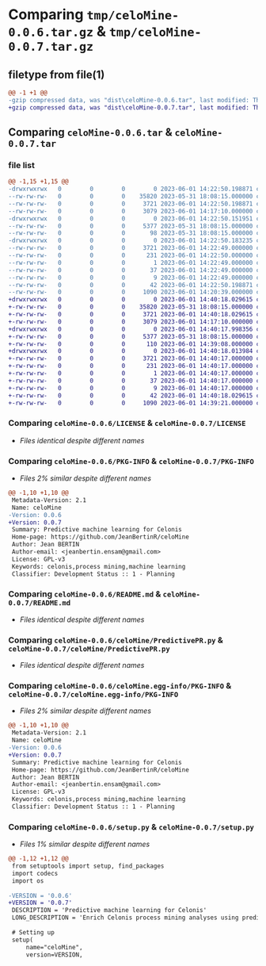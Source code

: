 # Comparing `tmp/celoMine-0.0.6.tar.gz` & `tmp/celoMine-0.0.7.tar.gz`

## filetype from file(1)

```diff
@@ -1 +1 @@
-gzip compressed data, was "dist\celoMine-0.0.6.tar", last modified: Thu Jun  1 14:22:50 2023, max compression
+gzip compressed data, was "dist\celoMine-0.0.7.tar", last modified: Thu Jun  1 14:40:18 2023, max compression
```

## Comparing `celoMine-0.0.6.tar` & `celoMine-0.0.7.tar`

### file list

```diff
@@ -1,15 +1,15 @@
-drwxrwxrwx   0        0        0        0 2023-06-01 14:22:50.198871 celoMine-0.0.6/
--rw-rw-rw-   0        0        0    35820 2023-05-31 18:08:15.000000 celoMine-0.0.6/LICENSE
--rw-rw-rw-   0        0        0     3721 2023-06-01 14:22:50.198871 celoMine-0.0.6/PKG-INFO
--rw-rw-rw-   0        0        0     3079 2023-06-01 14:17:10.000000 celoMine-0.0.6/README.md
-drwxrwxrwx   0        0        0        0 2023-06-01 14:22:50.151951 celoMine-0.0.6/celoMine/
--rw-rw-rw-   0        0        0     5377 2023-05-31 18:08:15.000000 celoMine-0.0.6/celoMine/PredictivePR.py
--rw-rw-rw-   0        0        0       98 2023-05-31 18:08:15.000000 celoMine-0.0.6/celoMine/__init__.py
-drwxrwxrwx   0        0        0        0 2023-06-01 14:22:50.183235 celoMine-0.0.6/celoMine.egg-info/
--rw-rw-rw-   0        0        0     3721 2023-06-01 14:22:49.000000 celoMine-0.0.6/celoMine.egg-info/PKG-INFO
--rw-rw-rw-   0        0        0      231 2023-06-01 14:22:50.000000 celoMine-0.0.6/celoMine.egg-info/SOURCES.txt
--rw-rw-rw-   0        0        0        1 2023-06-01 14:22:49.000000 celoMine-0.0.6/celoMine.egg-info/dependency_links.txt
--rw-rw-rw-   0        0        0       37 2023-06-01 14:22:49.000000 celoMine-0.0.6/celoMine.egg-info/requires.txt
--rw-rw-rw-   0        0        0        9 2023-06-01 14:22:49.000000 celoMine-0.0.6/celoMine.egg-info/top_level.txt
--rw-rw-rw-   0        0        0       42 2023-06-01 14:22:50.198871 celoMine-0.0.6/setup.cfg
--rw-rw-rw-   0        0        0     1090 2023-06-01 14:20:39.000000 celoMine-0.0.6/setup.py
+drwxrwxrwx   0        0        0        0 2023-06-01 14:40:18.029615 celoMine-0.0.7/
+-rw-rw-rw-   0        0        0    35820 2023-05-31 18:08:15.000000 celoMine-0.0.7/LICENSE
+-rw-rw-rw-   0        0        0     3721 2023-06-01 14:40:18.029615 celoMine-0.0.7/PKG-INFO
+-rw-rw-rw-   0        0        0     3079 2023-06-01 14:17:10.000000 celoMine-0.0.7/README.md
+drwxrwxrwx   0        0        0        0 2023-06-01 14:40:17.998356 celoMine-0.0.7/celoMine/
+-rw-rw-rw-   0        0        0     5377 2023-05-31 18:08:15.000000 celoMine-0.0.7/celoMine/PredictivePR.py
+-rw-rw-rw-   0        0        0      110 2023-06-01 14:39:08.000000 celoMine-0.0.7/celoMine/__init__.py
+drwxrwxrwx   0        0        0        0 2023-06-01 14:40:18.013984 celoMine-0.0.7/celoMine.egg-info/
+-rw-rw-rw-   0        0        0     3721 2023-06-01 14:40:17.000000 celoMine-0.0.7/celoMine.egg-info/PKG-INFO
+-rw-rw-rw-   0        0        0      231 2023-06-01 14:40:17.000000 celoMine-0.0.7/celoMine.egg-info/SOURCES.txt
+-rw-rw-rw-   0        0        0        1 2023-06-01 14:40:17.000000 celoMine-0.0.7/celoMine.egg-info/dependency_links.txt
+-rw-rw-rw-   0        0        0       37 2023-06-01 14:40:17.000000 celoMine-0.0.7/celoMine.egg-info/requires.txt
+-rw-rw-rw-   0        0        0        9 2023-06-01 14:40:17.000000 celoMine-0.0.7/celoMine.egg-info/top_level.txt
+-rw-rw-rw-   0        0        0       42 2023-06-01 14:40:18.029615 celoMine-0.0.7/setup.cfg
+-rw-rw-rw-   0        0        0     1090 2023-06-01 14:39:21.000000 celoMine-0.0.7/setup.py
```

### Comparing `celoMine-0.0.6/LICENSE` & `celoMine-0.0.7/LICENSE`

 * *Files identical despite different names*

### Comparing `celoMine-0.0.6/PKG-INFO` & `celoMine-0.0.7/PKG-INFO`

 * *Files 2% similar despite different names*

```diff
@@ -1,10 +1,10 @@
 Metadata-Version: 2.1
 Name: celoMine
-Version: 0.0.6
+Version: 0.0.7
 Summary: Predictive machine learning for Celonis
 Home-page: https://github.com/JeanBertinR/celoMine
 Author: Jean BERTIN
 Author-email: <jeanbertin.ensam@gmail.com>
 License: GPL-v3
 Keywords: celonis,process mining,machine learning
 Classifier: Development Status :: 1 - Planning
```

### Comparing `celoMine-0.0.6/README.md` & `celoMine-0.0.7/README.md`

 * *Files identical despite different names*

### Comparing `celoMine-0.0.6/celoMine/PredictivePR.py` & `celoMine-0.0.7/celoMine/PredictivePR.py`

 * *Files identical despite different names*

### Comparing `celoMine-0.0.6/celoMine.egg-info/PKG-INFO` & `celoMine-0.0.7/celoMine.egg-info/PKG-INFO`

 * *Files 2% similar despite different names*

```diff
@@ -1,10 +1,10 @@
 Metadata-Version: 2.1
 Name: celoMine
-Version: 0.0.6
+Version: 0.0.7
 Summary: Predictive machine learning for Celonis
 Home-page: https://github.com/JeanBertinR/celoMine
 Author: Jean BERTIN
 Author-email: <jeanbertin.ensam@gmail.com>
 License: GPL-v3
 Keywords: celonis,process mining,machine learning
 Classifier: Development Status :: 1 - Planning
```

### Comparing `celoMine-0.0.6/setup.py` & `celoMine-0.0.7/setup.py`

 * *Files 1% similar despite different names*

```diff
@@ -1,12 +1,12 @@
 from setuptools import setup, find_packages
 import codecs
 import os
 
-VERSION = '0.0.6'
+VERSION = '0.0.7'
 DESCRIPTION = 'Predictive machine learning for Celonis'
 LONG_DESCRIPTION = 'Enrich Celonis process mining analyses using predictive machine learning and visualisation tools'
 
 # Setting up
 setup(
     name="celoMine",
     version=VERSION,
```

